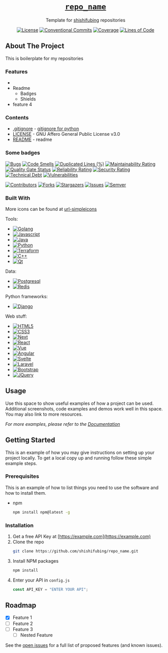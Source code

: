 <div align="center" markdown="1">

# [`repo_name`][url-repo]

Template for [shishifubing][url-owner] repositories

[![License][badge-license]][url-license]
[![Conventional Commits][badge-conventionalcommits]][url-conventionalcommits]
[![Coverage][url-sonar-coverage]][url-sonar]
[![Lines of Code][url-sonar-ncloc]][url-sonar]

</div>

## About The Project

This is boilerplate for my repositories

### Features

-
- Readme
  - Badges
  - Shields
- feature 4

### Contents

- [.gitignore] - [gitignore for python](https://github.com/github/gitignore/blob/main/Python.gitignore)
- [LICENSE][url-license] - GNU Affero General Public License v3.0
- [README] - readme

### Some badges

[![Bugs][url-sonar-bugs]][url-sonar]
[![Code Smells][url-sonar-code_smells]][url-sonar]
[![Duplicated Lines (%)][url-sonar-duplicated_lines_density]][url-sonar]
[![Maintainability Rating][url-sonar-sqale_rating]][url-sonar]
[![Quality Gate Status][url-sonar-alert_status]][url-sonar]
[![Reliability Rating][url-sonar-reliability_rating]][url-sonar]
[![Security Rating][url-sonar-security_rating]][url-sonar]
[![Technical Debt][url-sonar-sqale_index]][url-sonar]
[![Vulnerabilities][url-sonar-vulnerabilities]][url-sonar]

[![Contributors][badge-contributors]][url-contributors]
[![Forks][badge-forks]][url-forks]
[![Stargazers][badge-stars]][url-stars]
[![Issues][badge-issues]][url-issues]
[![Semver][badge-semver]][url-semver]

### Built With

More icons can be found at [url-simpleicons]

Tools:

- [![Golang][badge-golang]][url-golang]
- [![Javascript][badge-javascript]][url-javascript]
- [![Java][badge-java]][url-java]
- [![Python][badge-python]][url-python]
- [![Terraform][badge-terraform]][url-terraform]
- [![C++][badge-cpp]][url-cpp]
- [![Qt][badge-qt]][url-qt]

Data:

- [![Postgresql][badge-postgresql]][url-postgresql]
- [![Redis][badge-redis]][url-redis]

Python frameworks:

- [![Django][badge-django]][url-django]

Web stuff:

- [![HTML5][badge-html5]][url-html5]
- [![CSS3][badge-css3]][url-css3]
- [![Next][badge-next.js]][url-next]
- [![React][badge-react.js]][url-react]
- [![Vue][badge-vue.js]][url-vue]
- [![Angular][badge-angular.io]][url-angular]
- [![Svelte][badge-svelte.dev]][url-svelte]
- [![Laravel][badge-laravel.com]][url-laravel]
- [![Bootstrap][badge-bootstrap.com]][url-bootstrap]
- [![JQuery][badge-jquery.com]][url-jquery]

## Usage

Use this space to show useful examples of how a project can be used. Additional screenshots, code examples and demos work well in this space. You may also link to more resources.

_For more examples, please refer to the [Documentation](https://example.com)_

## Getting Started

This is an example of how you may give instructions on setting up your project locally.
To get a local copy up and running follow these simple example steps.

### Prerequisites

This is an example of how to list things you need to use the software and how to install them.

- npm
  ```sh
  npm install npm@latest -g
  ```

### Installation

1. Get a free API Key at [https://example.com](https://example.com)
2. Clone the repo
   ```sh
   git clone https://github.com/shishifubing/repo_name.git
   ```
3. Install NPM packages
   ```sh
   npm install
   ```
4. Enter your API in `config.js`
   ```js
   const API_KEY = "ENTER YOUR API";
   ```

## Roadmap

- [x] Feature 1
- [ ] Feature 2
- [ ] Feature 3
  - [ ] Nested Feature

See the [open issues](https://github.com/github_username/repo_name/issues) for a full list of proposed features (and known issues).

<!-- relative links -->

[product-screenshot]: ./images/screenshot.png
[README]: ./README.md
[.gitignore]: ./.gititnore

<!-- project links -->

[url-repo]: https://github_username/repo_name
[url-owner]: https://github.com/shishifubing
[url-contributors]: https://github.com/github_username/repo_name/graphs/contributors
[url-forks]: https://github.com/github_username/repo_name/network/members
[url-stars]: https://github.com/github_username/repo_name/stargazers
[url-issues]: https://github.com/github_username/repo_name/issues
[url-license]: https://github.com/github_username/repo_name/blob/main/LICENSE

[url-repo]: https://github.com/shishifubing/app-desktop-useless-cpp-gui
[url-license]: https://github.com/shishifubing/app-desktop-useless-cpp-gui/blob/main/LICENSE
[url-release-latest]: https://github.com/shishifubing/app-desktop-useless-cpp-gui/releases/latest
[url-sonar]: https://sonarcloud.io/dashboard?id=shishifubing_app-desktop-useless-cpp-gui

<!-- external links -->

[url-semver]: https://semver.org
[url-conventionalcommits]: https://conventionalcommits.org
[url-readme-template]: https://github.com/othneildrew/Best-README-Template
[url-shields]: https://shields.io
[url-golang]: https://go.dev
[url-javascript]: https://www.javascript.com
[url-next]: https://nextjs.org
[url-react]: https://reactjs.org
[url-vue]: https://vuejs.org
[url-angular]: https://angular.io
[url-svelte]: https://svelte.dev
[url-laravel]: https://laravel.com
[url-bootstrap]: https://getbootstrap.com
[url-jquery]: https://jquery.com
[url-linkedin]: https://linkedin.com/in/linkedin_username
[url-simpleicons]: https://simpleicons.org
[url-java]: https://www.java.com
[url-python]: https://www.python.org
[url-html5]: https://developer.mozilla.org/en-US/docs/Glossary/HTML5
[url-css3]: https://en.wikipedia.org/wiki/CSS
[url-terraform]: https://www.terraform.io
[url-django]: https://www.djangoproject.com
[url-cpp]: https://learn.microsoft.com/en-us/cpp/cpp/?view=msvc-170
[url-qt]: https://www.qt.io/product/framework
[url-redis]: https://redis.io
[url-postgresql]: https://www.postgresql.org

<!-- project shield links -->

[badge-contributors]: https://img.shields.io/github/contributors/github_username/repo_name.svg
[badge-forks]: https://img.shields.io/github/forks/github_username/repo_name.svg
[badge-stars]: https://img.shields.io/github/stars/github_username/repo_name.svg
[badge-issues]: https://img.shields.io/github/issues/github_username/repo_name.svg
[badge-license]: https://img.shields.io/github/license/github_username/repo_name.svg
[badge-linkedin]: https://img.shields.io/badge/-LinkedIn-black.svg?logo=linkedin&colorB=555

<!-- sonar links -->

[url-sonar-vulnerabilities]: https://sonarcloud.io/api/project_badges/measure?project=shishifubing_app-desktop-useless-cpp-gui&metric=vulnerabilities
[url-sonar-sqale_index]: https://sonarcloud.io/api/project_badges/measure?project=shishifubing_app-desktop-useless-cpp-gui&metric=sqale_index
[url-sonar-security_rating]: https://sonarcloud.io/api/project_badges/measure?project=shishifubing_app-desktop-useless-cpp-gui&metric=security_rating
[url-sonar-reliability_rating]: https://sonarcloud.io/api/project_badges/measure?project=shishifubing_app-desktop-useless-cpp-gui&metric=reliability_rating
[url-sonar-alert_status]: https://sonarcloud.io/api/project_badges/measure?project=shishifubing_app-desktop-useless-cpp-gui&metric=alert_status
[url-sonar-sqale_rating]: https://sonarcloud.io/api/project_badges/measure?project=shishifubing_app-desktop-useless-cpp-gui&metric=sqale_rating
[url-sonar-ncloc]: https://sonarcloud.io/api/project_badges/measure?project=shishifubing_app-desktop-useless-cpp-gui&metric=ncloc
[url-sonar-duplicated_lines_density]: https://sonarcloud.io/api/project_badges/measure?project=shishifubing_app-desktop-useless-cpp-gui&metric=duplicated_lines_density
[url-sonar-coverage]: https://sonarcloud.io/api/project_badges/measure?project=shishifubing_app-desktop-useless-cpp-gui&metric=coverage
[url-sonar-code_smells]: https://sonarcloud.io/api/project_badges/measure?project=shishifubing_app-desktop-useless-cpp-gui&metric=code_smells
[url-sonar-bugs]: https://sonarcloud.io/api/project_badges/measure?project=shishifubing_app-desktop-useless-cpp-gui&metric=bugs

<!-- other badge links -->

[badge-semver]: https://img.shields.io/badge/semver-2.0.0-%233F4551?logo=Semver&logoColor=white
[badge-conventionalcommits]: https://img.shields.io/badge/Conventional%20Commits-1.0.0-%23FE5196?logo=conventionalcommits&logoColor=white
[badge-golang]: https://img.shields.io/badge/go-%233F4551?style=for-the-badge&logo=go&logoColor=#00ADD8
[badge-javascript]: https://img.shields.io/badge/javascript-%233F4551?style=for-the-badge&logo=javascript&logoColor=F7DF1E
[badge-java]: https://img.shields.io/badge/java-%233F4551?style=for-the-badge&logo=oracle&logoColor=F80000
[badge-python]: https://img.shields.io/badge/python-%233F4551?style=for-the-badge&logo=python&logoColor=3776AB
[badge-cpp]: https://img.shields.io/badge/c++-%233F4551?style=for-the-badge&logo=c%2B%2B&logoColor=00599C
[badge-qt]: https://img.shields.io/badge/qt-%233F4551?style=for-the-badge&logo=qt&logoColor=00599C
[badge-redis]: https://img.shields.io/badge/redis-%233F4551?style=for-the-badge&logo=redis&logoColor=DC382D
[badge-postgresql]: https://img.shields.io/badge/postgresql-%233F4551?style=for-the-badge&logo=postgresql&logoColor=4169E1
[badge-django]: https://img.shields.io/badge/django-%233F4551?style=for-the-badge&logo=django&logoColor=092E20
[badge-terraform]: https://img.shields.io/badge/terraform-%233F4551?style=for-the-badge&logo=terraform&logoColor=7B42BC
[badge-html5]: https://img.shields.io/badge/html5-%233F4551?style=for-the-badge&logo=html5&logoColor=E34F26
[badge-css3]: https://img.shields.io/badge/css3-%233F4551?style=for-the-badge&logo=css3&logoColor=1572B6
[badge-next.js]: https://img.shields.io/badge/next.js-%233F4551?style=for-the-badge&logo=nextdotjs&logoColor=white
[badge-react.js]: https://img.shields.io/badge/React-%233F4551?style=for-the-badge&logo=react&logoColor=61DAFB
[badge-vue.js]: https://img.shields.io/badge/Vue.js-%233F4551?style=for-the-badge&logo=vuedotjs&logoColor=4FC08D
[badge-angular.io]: https://img.shields.io/badge/Angular-%233F4551?style=for-the-badge&logo=angular&logoColor=white
[badge-svelte.dev]: https://img.shields.io/badge/Svelte-%233F4551?style=for-the-badge&logo=svelte&logoColor=FF3E00
[badge-laravel.com]: https://img.shields.io/badge/Laravel-%233F4551?style=for-the-badge&logo=laravel&logoColor=white
[badge-bootstrap.com]: https://img.shields.io/badge/Bootstrap-%233F4551?style=for-the-badge&logo=bootstrap&logoColor=white
[badge-jquery.com]: https://img.shields.io/badge/jQuery-%233F4551?style=for-the-badge&logo=jquery&logoColor=white
